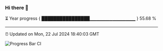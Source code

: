 ### Hi there 👋

⏳ Year progress { ████████████████▁▁▁▁▁▁▁▁▁▁▁▁▁▁ } 55.68 %

---

⏰ Updated on Mon, 22 Jul 2024 18:40:03 GMT

![Progress Bar CI](https://github.com/IshwaranRudhara/GIT-ACTION/workflows/Progress%20Bar%20CI/badge.svg)
